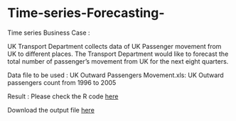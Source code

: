 # Time-series-Forecasting-

Time series Business Case : 

UK Transport Department collects data of UK Passenger movement from UK to different places. The Transport Department would like to forecast the total number of passenger’s movement from UK for the next eight quarters.

Data file to be used : UK Outward Passengers Movement.xls: UK Outward passengers count from 1996 to 2005

Result : Please check the R code <a href="https://github.com/MohitKedia/Time-series Forecasting-/blob/master/Time%20Series%20Forecasting.R">here</a> 

Download the output file <a href="https://github.com/MohitKedia/Time-series-Forecasting-/blob/master/Time%20Series%20Forecasting%20Output%20in%20R.xlsx?raw=true">here</a> 
